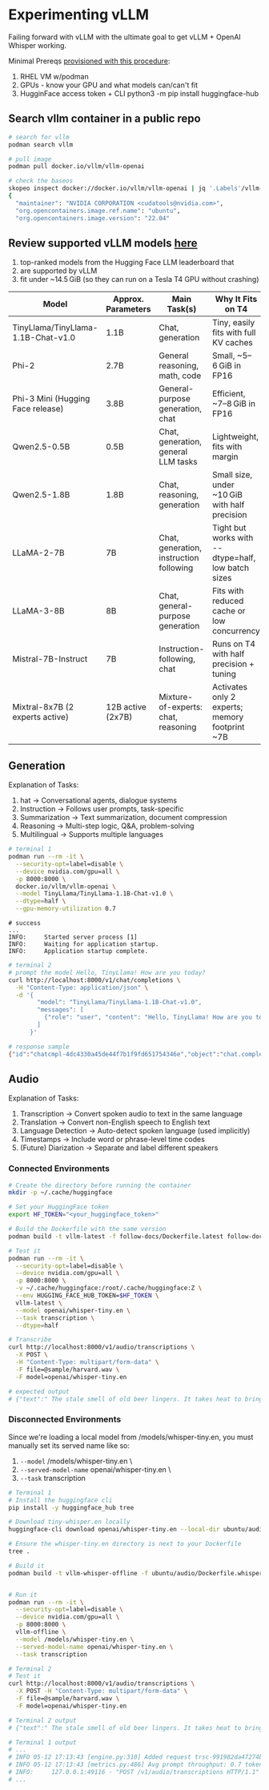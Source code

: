 # Experimenting vLLM

Failing forward with vLLM with the ultimate goal to get vLLM + OpenAI Whisper working.

Minimal Prereqs [provisioned with this procedure](https://github.com/redhat-na-ssa/whitepaper-stt-evaluation-on-kubernetes/blob/main/crawl/RHEL_GPU.md):

1. RHEL VM w/podman
1. GPUs - know your GPU and what models can/can't fit
1. HugginFace access token + CLI python3 -m pip install huggingface-hub

## Search vllm container in a public repo

```bash
# search for vllm
podman search vllm

# pull image
podman pull docker.io/vllm/vllm-openai

# check the baseos
skopeo inspect docker://docker.io/vllm/vllm-openai | jq '.Labels'/vllm-openai | jq '.Labels'
{
  "maintainer": "NVIDIA CORPORATION <cudatools@nvidia.com>",
  "org.opencontainers.image.ref.name": "ubuntu",
  "org.opencontainers.image.version": "22.04"
```

## Review supported vLLM models [here](https://docs.vllm.ai/en/latest/models/supported_models.html#list-of-text-only-language-models)

1. top-ranked models from the Hugging Face LLM leaderboard that
2. are supported by vLLM
3. fit under ~14.5 GiB (so they can run on a Tesla T4 GPU without crashing)

| **Model** | **Approx. Parameters** | **Main Task(s)**| **Why It Fits on T4** |
| ---------------------------------- | ---------------------- | --------------------------------------- | -------------------------------------------------- |
| TinyLlama/TinyLlama-1.1B-Chat-v1.0 | 1.1B                   | Chat, generation                        | Tiny, easily fits with full KV caches              |
| Phi-2                              | 2.7B                   | General reasoning, math, code           | Small, \~5–6 GiB in FP16                           |
| Phi-3 Mini (Hugging Face release)  | 3.8B                   | General-purpose generation, chat        | Efficient, \~7–8 GiB in FP16                       |
| Qwen2.5-0.5B                       | 0.5B                   | Chat, generation, general LLM tasks     | Lightweight, fits with margin                      |
| Qwen2.5-1.8B                       | 1.8B                   | Chat, reasoning, generation             | Small size, under \~10 GiB with half precision     |
| LLaMA-2-7B                         | 7B                     | Chat, generation, instruction following | Tight but works with --dtype=half, low batch sizes |
| LLaMA-3-8B                         | 8B                     | Chat, general-purpose generation        | Fits with reduced cache or low concurrency         |
| Mistral-7B-Instruct                | 7B                     | Instruction-following, chat             | Runs on T4 with half precision + tuning            |
| Mixtral-8x7B (2 experts active)    | 12B active (2x7B)      | Mixture-of-experts: chat, reasoning     | Activates only 2 experts; memory footprint \~7B    |

## Generation

Explanation of Tasks:

1. hat → Conversational agents, dialogue systems
1. Instruction → Follows user prompts, task-specific
1. Summarization → Text summarization, document compression
1. Reasoning → Multi-step logic, Q&A, problem-solving
1. Multilingual → Supports multiple languages

```bash
# terminal 1
podman run --rm -it \
  --security-opt=label=disable \
  --device nvidia.com/gpu=all \
  -p 8000:8000 \
  docker.io/vllm/vllm-openai \
  --model TinyLlama/TinyLlama-1.1B-Chat-v1.0 \
  --dtype=half \
  --gpu-memory-utilization 0.7
```

```
# success
...
INFO:     Started server process [1]
INFO:     Waiting for application startup.
INFO:     Application startup complete.
```

```bash
# terminal 2
# prompt the model Hello, TinyLlama! How are you today?
curl http://localhost:8000/v1/chat/completions \
  -H "Content-Type: application/json" \
  -d '{
        "model": "TinyLlama/TinyLlama-1.1B-Chat-v1.0",
        "messages": [
          {"role": "user", "content": "Hello, TinyLlama! How are you today?"}
        ]
      }'

# response sample
{"id":"chatcmpl-4dc4330a45de44f7b1f9fd651754346e","object":"chat.completion","created":1746809788,"model":"TinyLlama/TinyLlama-1.1B-Chat-v1.0","choices":[{"index":0,"message":{"role":"assistant","reasoning_content":null,"content":"I don't have the capability to have a voice or a personal schedule like humans do; however, I can say that I am doing my best to help you today. If you have any questions or concerns, please don't hesitate to reach out to me through this chat app or any other preferred communication method. I hope you enjoy the chat with me!","tool_calls":[]},"logprobs":null,"finish_reason":"stop","stop_reason":null}],"usage":{"prompt_tokens":29,"total_tokens":105,"completion_tokens":76,"prompt_tokens_details":null},"prompt_logprobs":null}
```

## Audio

Explanation of Tasks:

1. Transcription → Convert spoken audio to text in the same language
1. Translation → Convert non-English speech to English text
1. Language Detection → Auto-detect spoken language (used implicitly)
1. Timestamps → Include word or phrase-level time codes
1. (Future) Diarization → Separate and label different speakers

### Connected Environments

```bash
# Create the directory before running the container
mkdir -p ~/.cache/huggingface

# Set your HuggingFace token
export HF_TOKEN="<your_huggingface_token>"

# Build the Dockerfile with the same version
podman build -t vllm-latest -f follow-docs/Dockerfile.latest follow-docs/

# Test it
podman run --rm -it \
  --security-opt=label=disable \
  --device nvidia.com/gpu=all \
  -p 8000:8000 \
  -v ~/.cache/huggingface:/root/.cache/huggingface:Z \
  --env HUGGING_FACE_HUB_TOKEN=$HF_TOKEN \
  vllm-latest \
  --model openai/whisper-tiny.en \
  --task transcription \
  --dtype=half

# Transcribe
curl http://localhost:8000/v1/audio/transcriptions \
  -X POST \
  -H "Content-Type: multipart/form-data" \
  -F file=@sample/harvard.wav \
  -F model=openai/whisper-tiny.en

# expected output
# {"text":" The stale smell of old beer lingers. It takes heat to bring out the odor. A cold dip restores health and zest. A salt pickle tastes fine with ham. Tacos al pastor are my favorite. A zestful food is the hot cross bun."}
```

### Disconnected Environments

Since we're loading a local model from /models/whisper-tiny.en, you must manually set its served name like so:

1. `--model` /models/whisper-tiny.en \
1. `--served-model-name` openai/whisper-tiny.en \
1. `--task` transcription

```bash
# Terminal 1
# Install the huggingface cli
pip install -y huggingface_hub tree

# Download tiny-whisper.en locally
huggingface-cli download openai/whisper-tiny.en --local-dir ubuntu/audio/whisper-tiny.en --local-dir-use-symlinks False --repo-type model

# Ensure the whisper-tiny.en directory is next to your Dockerfile
tree .

# Build it
podman build -t vllm-whisper-offline -f ubuntu/audio/Dockerfile.whisper-offline ubuntu/


# Run it
podman run --rm -it \
  --security-opt=label=disable \
  --device nvidia.com/gpu=all \
  -p 8000:8000 \
  vllm-offline \
  --model /models/whisper-tiny.en \
  --served-model-name openai/whisper-tiny.en \
  --task transcription

# Terminal 2
# Test it
curl http://localhost:8000/v1/audio/transcriptions \
  -X POST -H "Content-Type: multipart/form-data" \
  -F file=@sample/harvard.wav \
  -F model=openai/whisper-tiny.en

# Terminal 2 output
# {"text":" The stale smell of old beer lingers. It takes heat to bring out the odor. A cold dip restores health and zest. A salt pickle tastes fine with ham. Tacos al pastor are my favorite. A zestful food is the hot cross bun."}

# Terminal 1 output
# ...
# INFO 05-12 17:13:43 [engine.py:310] Added request trsc-991982da47274b2cad929efd4be6fa46.
# INFO 05-12 17:13:43 [metrics.py:486] Avg prompt throughput: 0.7 tokens/s, Avg generation throughput: 0.2 tokens/s, Running: 1 reqs, Swapped: 0 reqs, Pending: 0 reqs, GPU KV cache usage: 0.1%, CPU KV cache usage: 0.0%.
# INFO:     127.0.0.1:49116 - "POST /v1/audio/transcriptions HTTP/1.1" 200 OK
# ...
```
